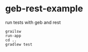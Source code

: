 geb-rest-example
================

run tests with geb and rest

```cd webService
grailsw
run-app
cd ..
gradlew test
```
